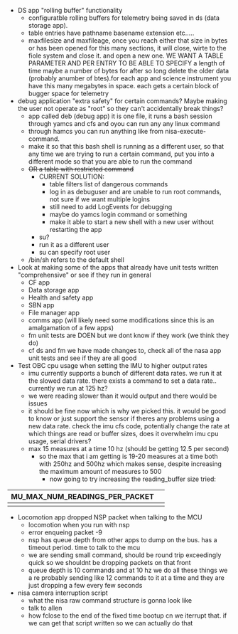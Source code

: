 
- DS app "rolling buffer" functionality
	- configuratble rolling buffers for telemetry being saved in ds (data storage app).
	- table entries have pathname basename extension etc.....
	- maxfilesize and maxfileage, once you reach either that size in bytes or has been opened for this many sections, it will close, wirte to the fiole system and close it. and open a new one. WE WANT A TABLE PARAMETER AND PER ENTRY TO BE ABLE TO SPECIFY a length of time maybe a number of bytes for after so long delete the older data (probably anumber of btes).for each app and science instrument you have this many megabytes in space. each gets a certain block of bugger space for telemetry
- debug application "extra safety" for certain commands? Maybe making the user not operate as "root" so they can't accidentally break things?
	- app called deb (debug app) it is one file, it runs a bash session through yamcs and cfs and oyou can run any any linux command
	- through hamcs you can run anything like from nisa-execute-command.
	- make it so that this bash shell is running as a different user, so that any time we are trying to run a certain command, put you into a different mode so that you are able to run the command
	- ~~OR a table with restricted command~~
		- CURRENT SOLUTION:
			- table filters list of dangerous commands
			- log in as debuguser and are unable to run root commands, not sure if we want multiple logins
			- still need to add LogEvents for debugging
			- maybe do yamcs login command or something
			- make it able to start a new shell with a new user without restarting the app
		- su?
		- run it as a different user
		- su can specify root user
	- /bin/sh refers to the default shell
- Look at making some of the apps that already have unit tests written "comprehensive" or see if they run in general  
	- CF app  
	- Data storage app  
	- Health and safety app  
	- SBN app  
	- File manager app  
	- comms app (will likely need some modifications since this is an amalgamation of a few apps)
	- fm unit tests are DOEN but we dont know if they work (we think they do)
	- cf ds and fm we have made changes to, check all of the nasa app unit tests and see if they are all good
- Test OBC cpu usage when setting the IMU to higher output rates
	- imu currently supports a bunch of different data rates. we run it at the slowed data rate. there exists a  command to set a data rate.. currently we run at 125 hz?
	- we were reading slower than it would output and there would be issues
	- it should be fine now which is why we picked this. it would be good to know or just support the sensor if theres any problems using a new data rate. check the imu cfs code, potentially change the rate at which things are read or buffer sizes, does it overwhelm imu cpu usage, serial drivers?
	- max 15 measures at a time 10 hz (should be getting 12.5 per second)
		- so the max that i am getting is 19-20 measures at a time both with 250hz and 500hz which makes sense, despite increasing the maximum amount of measures to 500
			- now going to try increasing the reading_buffer size
	tried:
	

| MU_MAX_NUM_READINGS_PER_PACKET |     |
| ------------------------------ | --- |
|                                |     |

- Locomotion app dropped NSP packet when talking to the MCU
	- locomotion when you run with nsp
	- error enqueing packet -9
	- nsp has queue depth from other apps to dump on the bus. has a timeout period. time to talk to the mcu
	- we are sending small command, should be round trip exceedingly quick so we shouldnt be dropping packets on that front
	- queue depth is 10 commands and at 10 hz we do all these things we a re probably sending like 12 commands to it at a time and they are just dropping a few every few seconds
- nisa camera interruption script
	- what the nisa raw command structure is gonna look like 
	- talk to allen
	- how fclose to the end of the fixed time bootup cn we iterrupt that. if we can get that script written so we can actually do that





